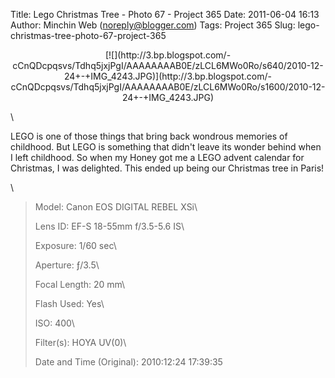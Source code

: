 Title: Lego Christmas Tree - Photo 67 - Project 365
Date: 2011-06-04 16:13
Author: Minchin Web (noreply@blogger.com)
Tags: Project 365
Slug: lego-christmas-tree-photo-67-project-365

<div class="separator" style="clear: both; text-align: center;">

</p>
<p>
[![](http://3.bp.blogspot.com/-cCnQDcpqsvs/Tdhq5jxjPgI/AAAAAAAAB0E/zLCL6MWo0Ro/s640/2010-12-24+-+IMG_4243.JPG)](http://3.bp.blogspot.com/-cCnQDcpqsvs/Tdhq5jxjPgI/AAAAAAAAB0E/zLCL6MWo0Ro/s1600/2010-12-24+-+IMG_4243.JPG)

</div>

</p>
\

LEGO is one of those things that bring back wondrous memories of
childhood. But LEGO is something that didn't leave its wonder behind
when I left childhood. So when my Honey got me a LEGO advent calendar
for Christmas, I was delighted. This ended up being our Christmas tree
in Paris!

\

> </p>
> <span style="color: #666666;">Model: </span>Canon EOS DIGITAL REBEL
> XSi\
>
> <span style="color: #666666;">Lens ID: </span>EF-S 18-55mm f/3.5-5.6
> IS\
>
> <span style="color: #666666;">Exposure: </span>1/60 sec\
>
> <span style="color: #666666;">Aperture: </span>ƒ/3.5\
>
> <span style="color: #666666;">Focal Length: </span>20 mm\
>
> <span style="color: #666666;">Flash Used: </span>Yes\
>
> <span style="color: #666666;">ISO: </span>400\
>
> <span style="color: #666666;">Filter(s): </span>HOYA UV(0)\
>
> <p>
> <span style="color: #666666;">Date and Time
> (Original): </span>2010:12:24 17:39:35

</p>

